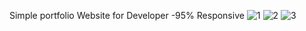 Simple portfolio Website for Developer -95% Responsive
![1](https://github.com/FarAwayFromLife/webdeveloper-portfolio/assets/124482863/a4af536d-04f8-432e-87b0-651497641393)
![2](https://github.com/FarAwayFromLife/webdeveloper-portfolio/assets/124482863/a092cbbc-c0f4-4739-a6de-7d2d44fc2b6a)
![3](https://github.com/FarAwayFromLife/webdeveloper-portfolio/assets/124482863/66f0ff5b-a686-4ee6-bd96-0f6180266b6a)
